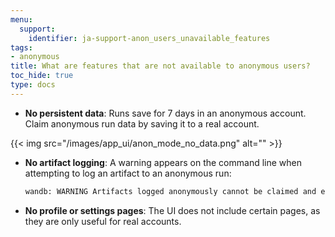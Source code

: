 ```yaml
---
menu:
  support:
    identifier: ja-support-anon_users_unavailable_features
tags:
- anonymous
title: What are features that are not available to anonymous users?
toc_hide: true
type: docs
---
```


* **No persistent data**: Runs save for 7 days in an anonymous account. Claim anonymous run data by saving it to a real account.

{{< img src="/images/app_ui/anon_mode_no_data.png" alt="" >}}

* **No artifact logging**: A warning appears on the command line when attempting to log an artifact to an anonymous run:
    ```bash
    wandb: WARNING Artifacts logged anonymously cannot be claimed and expire after 7 days.
    ```

* **No profile or settings pages**: The UI does not include certain pages, as they are only useful for real accounts.